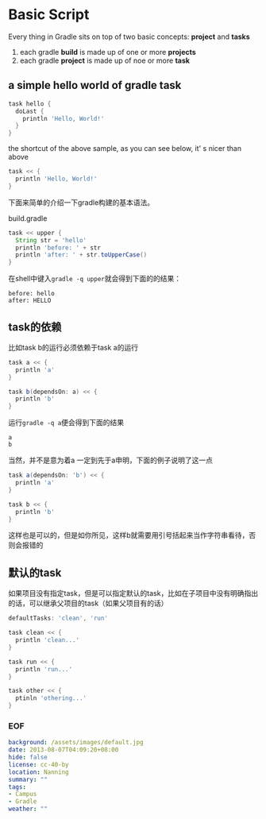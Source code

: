 Basic Script
===

Every thing in Gradle sits on top of two basic concepts: **project** and **tasks**

1. each gradle **build** is made up of one or more **projects**
2. each gradle **project** is made up of noe or more **task**

## a simple hello world of gradle task

```groovy
task hello {
  doLast {
    println 'Hello, World!'
  }
}
```
the shortcut of the above sample, as you can see below, it' s nicer than above

```groovy
task << {
  println 'Hello, World!'
}
```

下面来简单的介绍一下gradle构建的基本语法。

build.gradle
```groovy
task << upper {
  String str = 'hello'
  println 'before: ' + str
  println 'after: ' + str.toUpperCase()
}
```
在shell中键入`gradle -q upper`就会得到下面的的结果：

```
before: hello
after: HELLO
```

## task的依赖
比如task b的运行必须依赖于task a的运行
```groovy
task a << {
  println 'a'
}

task b(dependsOn: a) << {
  println 'b'
}
```
运行`gradle -q a`便会得到下面的结果
```
a
b
```
当然，并不是意为着a 一定到先于a申明，下面的例子说明了这一点
```groovy
task a(dependsOn: 'b') << {
  println 'a'
}

task b << {
  println 'b'
}
```
这样也是可以的，但是如你所见，这样b就需要用引号括起来当作字符串看待，否则会报错的

## 默认的task
如果项目没有指定task，但是可以指定默认的task，比如在子项目中没有明确指出的话，可以继承父项目的task（如果父项目有的话）

```groovy
defaultTasks: 'clean', 'run'

task clean << {
  println 'clean...'
}

task run << {
  println 'run...'
}

task other << {
  ptinln 'othering...'
}
```

### EOF
```yaml
background: /assets/images/default.jpg
date: 2013-08-07T04:09:20+08:00
hide: false
license: cc-40-by
location: Nanning
summary: ""
tags:
- Campus
- Gradle
weather: ""
```
